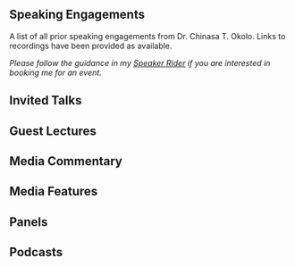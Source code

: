 ## Speaking Engagements
A list of all prior speaking engagements from Dr. Chinasa T. Okolo. Links to recordings have been provided as available.

_Please follow the guidance in my [Speaker Rider](https://github.com/chinasaokolo/MediaKit/blob/main/speaker-rider.md) if you are interested in booking me for an event._


## Invited Talks 



## Guest Lectures



## Media Commentary



## Media Features



## Panels



## Podcasts



